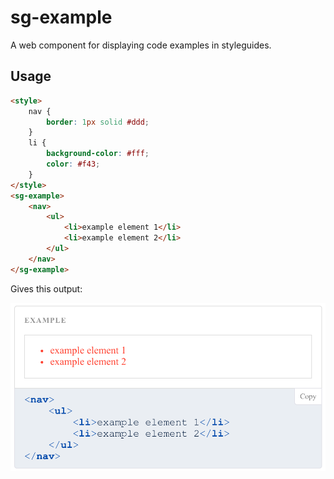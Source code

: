 # sg-example

A web component for displaying code examples in styleguides.

## Usage

```html
<style>
    nav {
        border: 1px solid #ddd;
    }
    li {
        background-color: #fff;
        color: #f43;
    }
</style>
<sg-example>
    <nav>
        <ul>
            <li>example element 1</li>
            <li>example element 2</li>
        </ul>
    </nav>
</sg-example>
```

Gives this output:

![example](demo/demo.png)
